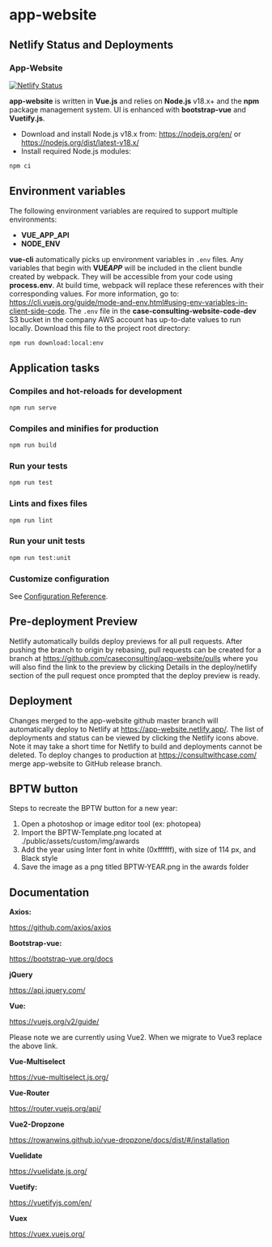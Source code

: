 # app-website

## Netlify Status and Deployments

### App-Website

[![Netlify Status](https://api.netlify.com/api/v1/badges/0ed3cdf3-e0fd-493e-8320-159d510167b6/deploy-status)](https://app.netlify.com/sites/app-website/deploys)

**app-website** is written in **Vue.js** and relies on **Node.js** v18.x+ and the **npm** package management system. UI is enhanced with **bootstrap-vue** and **Vuetify.js**.

- Download and install Node.js v18.x from: https://nodejs.org/en/ or https://nodejs.org/dist/latest-v18.x/
- Install required Node.js modules:

```bash
npm ci
```

## Environment variables

The following environment variables are required to support multiple environments:

- **VUE_APP_API**
- **NODE_ENV**

**vue-cli** automatically picks up environment variables in `.env` files. Any variables that begin with **VUE*APP***
will be included in the client bundle created by webpack. They will be accessible from your code using **process.env**.
At build time, webpack will replace these references with their corresponding values. For more information, go to:
https://cli.vuejs.org/guide/mode-and-env.html#using-env-variables-in-client-side-code.
The `.env` file in the **case-consulting-website-code-dev** S3 bucket in the company AWS account has up-to-date values to run locally.
Download this file to the project root directory:

```bash
npm run download:local:env
```

## Application tasks

### Compiles and hot-reloads for development

```bash
npm run serve
```

### Compiles and minifies for production

```bash
npm run build
```

### Run your tests

```bash
npm run test
```

### Lints and fixes files

```bash
npm run lint
```

### Run your unit tests

```bash
npm run test:unit
```

### Customize configuration

See [Configuration Reference](https://cli.vuejs.org/config/).

## Pre-deployment Preview

Netlify automatically builds deploy previews for all pull requests. After pushing the branch to origin by rebasing, pull requests can be created for a branch at https://github.com/caseconsulting/app-website/pulls where you will also find the link to the preview by clicking Details in the deploy/netlify section of the pull request once prompted that the deploy preview is ready.

## Deployment

Changes merged to the app-website github master branch will automatically deploy to Netlify at https://app-website.netlify.app/. The list of deployments and status can be viewed by clicking the Netlify icons above. Note it may take a short time for Netlify to build and deployments cannot be deleted.
To deploy changes to production at https://consultwithcase.com/ merge app-website to GitHub release branch.

## BPTW button

Steps to recreate the BPTW button for a new year:

1. Open a photoshop or image editor tool (ex: photopea)
2. Import the BPTW-Template.png located at ./public/assets/custom/img/awards
3. Add the year using Inter font in white (0xffffff), with size of 114 px, and Black style
4. Save the image as a png titled BPTW-YEAR.png in the awards folder

## Documentation

**Axios:**

https://github.com/axios/axios

**Bootstrap-vue:**

https://bootstrap-vue.org/docs

**jQuery**

https://api.jquery.com/

**Vue:**

https://vuejs.org/v2/guide/

Please note we are currently using Vue2. When we migrate to Vue3 replace the above link.

**Vue-Multiselect**

https://vue-multiselect.js.org/

**Vue-Router**

https://router.vuejs.org/api/

**Vue2-Dropzone**

https://rowanwins.github.io/vue-dropzone/docs/dist/#/installation

**Vuelidate**

https://vuelidate.js.org/

**Vuetify:**

https://vuetifyjs.com/en/

**Vuex**

https://vuex.vuejs.org/
